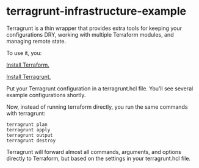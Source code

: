 # terragrunt-infrastructure-example

Terragrunt is a thin wrapper that provides extra tools for keeping your configurations DRY, working with multiple Terraform modules, and managing remote state.

To use it, you:

[Install Terraform.](https://learn.hashicorp.com/tutorials/terraform/install-cli)

[Install Terragrunt.](https://terragrunt.gruntwork.io/docs/getting-started/install/)

Put your Terragrunt configuration in a terragrunt.hcl file. You’ll see several example configurations shortly.

Now, instead of running terraform directly, you run the same commands with terragrunt:

```
terragrunt plan
terragrunt apply
terragrunt output
terragrunt destroy
```

Terragrunt will forward almost all commands, arguments, and options directly to Terraform, but based on the settings in your terragrunt.hcl file.